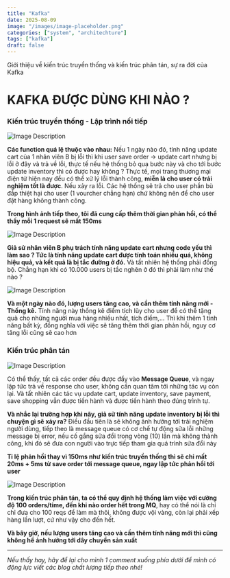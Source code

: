 ```yaml
---
title: "Kafka"
date: 2025-08-09
image: "/images/image-placeholder.png"
categories: ["system", "architechture"]
tags: ["kafka"]
draft: false
---
```


Giới thiệu về kiến trúc truyền thống và kiến trúc phân tán, sự ra đời của Kafka

<!--more-->

# KAFKA ĐƯỢC DÙNG KHI NÀO ?

### Kiến trúc truyền thống - Lập trình nối tiếp

![Image Description](posts/imagespasted-image-20250809165924png/)

**Các function quá lệ thuộc vào nhau:** Nếu 1 ngày nào đó, tính năng update cart của 1 nhân viên B bị lỗi thì khi user save order -> update cart nhưng bị lỗi ở đây và trả về lỗi, thực tế nếu hệ thống bỏ qua bước này và cho tới bước update inventory thì có được hay không ? Thực tế, mọi trang thương mại điện tử hiện nay đều có thể xử lý lỗi thành công, **miễn là cho user có trải nghiệm tốt là được**. Nếu xảy ra lỗi. Các hệ thống sẽ trả cho user phần bù đắp thiệt hại cho user (1 vourcher chẳng hạn) chứ không nên để cho user đặt hàng không thành công.

**Trong hình ảnh tiếp theo, tôi đã cung cấp thêm thời gian phản hồi, có thể thấy mỗi 1 request sẽ mất 150ms**

![Image Description](posts/imagespasted-image-20250809171312png/)

**Giả sử nhân viên B phụ trách tính năng update cart nhưng code yếu thì làm sao ? Tức là tính năng update cart được tính toán nhiều quá, không hiệu quả, và kết quả là bị tắc đường ở đó.** Và tất nhiên hệ thống phải đồng bộ. Chẳng hạn khi có 10.000 users bị tắc nghẽn ở đó thì phải làm như thế nào ?

![Image Description](posts/imagespasted-image-20250809171727png/)

**Và một ngày nào đó, lượng users tăng cao, và cần thêm tính năng mới - Thống kê.** Tính năng này thống kê điểm tích lũy cho user để có thể tặng quà cho những người mua hàng nhiều nhất, tích điểm,... Thì khi thêm 1 tính năng bất kỳ, đồng nghĩa với việc sẽ tăng thêm thời gian phản hồi, nguy cơ tăng lỗi cũng sẽ cao hơn

### Kiến trúc phân tán

![Image Description](posts/imagespasted-image-20250809172709png/)

Có thể thấy, tất cả các order đều được đẩy vào **Message Queue**, và ngay lập tức trả về response cho user, không cần quan tâm tới những tác vụ còn lại. Và tất nhiên các tác vụ update cart, update inventory, save payment, save shopping vẫn được tiến hành và được tiến hành theo đúng trình tự.

**Và nhắc lại trường hợp khi nãy, giả sử tính năng update inventory bị lỗi thì chuyện gì sẽ xảy ra?** Điều đầu tiên là sẽ không ảnh hưởng tới trải nghiệm người dùng, tiếp theo là message queue có cơ chế tự động sửa lỗi những message bị error, nếu cố gắng sửa đổi trong vòng (10) lần mà không thành công, khi đó sẽ đưa con người vào trực tiếp tham gia quá trình sửa đổi này

**Tỉ lệ phản hồi thay vì 150ms như kiến trúc truyền thống thì sẽ chỉ mất 20ms + 5ms từ save order tới message queue, ngay lập tức phản hồi tới user**

![Image Description](posts/imagespasted-image-20250809173646png/)

**Trong kiến trúc phân tán, ta có thể quy định hệ thống làm việc với cường độ 100 orders/time, đến khi nào order hết trong MQ**, hay có thể nói là chỉ chỉ đưa cho 100 reqs để làm mà thôi, không được vội vàng, còn lại phải xếp hàng lần lượt, cứ như vậy cho đến hết.

**Và bây giờ, nếu lượng users tăng cao và cần thêm tính năng mới thì cũng không hề ảnh hưởng tới dây chuyền sản xuất**

---

_Nếu thấy hay, hãy để lại cho mình 1 comment xuống phía dưới để mình có động lực viết các blog chất lượng tiếp theo nhé!_
